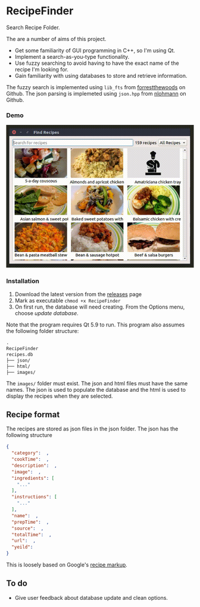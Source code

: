 # RecipeFinder
Search Recipe Folder.

The are a number of aims of this project.  
* Get some familiarity of GUI programming in C++, so I'm using Qt.  
* Implement a search-as-you-type functionality.   
* Use fuzzy searching to avoid having to have the exact name of the recipe I'm looking for.  
* Gain familiarity with using databases to store and retrieve information.

The fuzzy search is implemented using ```lib_fts``` from [forrestthewoods](https://github.com/forrestthewoods/lib_fts) on Github.
The json parsing is implemeted using ```json.hpp``` from [nlohmann](https://github.com/nlohmann/json) on Github.

### Demo

![](./recipefinder.gif)


### Installation
1. Download the latest version from the [releases](https://github.com/strangetom/RecipeFinder/releases) page
2. Mark as executable ```chmod +x RecipeFinder```
3. On first run, the database will need creating. From the Options menu, choose _update database_.

Note that the program requires Qt 5.9 to run. 
This program also assumes the following folder structure:
```
.
RecipeFinder
recipes.db
├── json/
├── html/
├── images/
```
The ```images/``` folder must exist. 
The json and html files must have the same names. The json is used to populate the database and the html is used to display the recipes when they are selected.  

## Recipe format
The recipes are stored as json files in the json folder. The json has the following structure
```json
{
  "category":  ,
  "cookTime":  ,
  "description":  ,
  "image":  ,
  "ingredients": [
    "..."
  ],
  "instructions": [
    "..."
  ],
  "name":  ,
  "prepTime":  ,
  "source":  ,
  "totalTime":  ,
  "url":  ,
  "yeild":
}
```
This is loosely based on Google's [recipe markup](https://developers.google.com/search/docs/data-types/recipes).

## To do

-   Give user feedback about database update and clean options.
